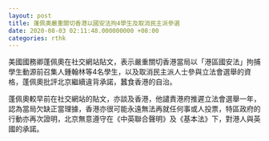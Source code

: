 ```yaml
---
layout: post
title: 蓬佩奧嚴重關切香港以國安法拘4學生及取消民主派參選
date: 2020-08-03 02:11:48.000000000 +08:00
categories: rthk
---
```


美國國務卿蓬佩奧在社交網站貼文，表示嚴重關切香港當局以「港區國安法」拘捕學生動源前召集人鍾翰林等4名學生，以及取消民主派人士參與立法會選舉的資格，蓬佩奧批評北京繼續違背承諾，蠶食香港的自治。

蓬佩奧較早前在社交網站的貼文，亦談及香港，他譴責港府推遲立法會選舉一年，認為當局欠缺正當理據，香港亦很可能永遠無法再就任何事或人投票，特區政府的行動亦再次證明，北京無意遵守在《中英聯合聲明》及《基本法》下，對港人與英國的承諾。
